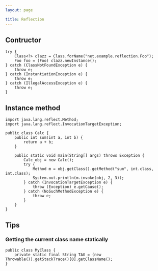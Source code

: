 ```yaml
---
layout: page

title: Reflection 
---
```


## Contructor 

    try {
        Class<?> clazz = Class.forName("net.example.reflection.Foo");
        Foo foo = (Foo) clazz.newInstance(); 
    } catch (ClassNotFoundException e) {
        throw e;
    } catch (InstantiationException e) {
        throw e;
    } catch (IllegalAccessException e) {
        throw e;
    }

## Instance method

    import java.lang.reflect.Method;
    import java.lang.reflect.InvocationTargetException;
    
    public class Calc {
        public int sum(int a, int b) {
            return a + b; 
        }
    
        public static void main(String[] args) throws Exception {
            Calc obj = new Calc();
            try {
                Method m = obj.getClass().getMethod("sum", int.class, int.class);
                System.out.println(m.invoke(obj, 2, 3));
            } catch (InvocationTargetException e) {
                throw (Exception) e.getCause();
            } catch (NoSuchMethodException e) {
                throw e;
            }
        }
    }

## Tips

### Getting the current class name statically 

    public class MyClass {
        private static final String TAG = (new Throwable()).getStackTrace()[0].getClassName();
    }

